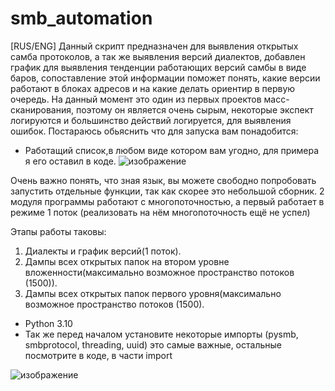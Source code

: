 # smb_automation
[RUS/ENG]
Данный скрипт предназначен для выявления открытых самба протоколов, а так же выявления версий диалектов, добавлен график для выявления тенденции работающих версий самбы в виде баров, сопоставление этой информации поможет понять, какие версии работают в блоках адресов и на какие делать ориентир в первую очередь. На данный момент это один из первых проектов масс-сканирования, поэтому  он является очень сырым, некоторые экспект логируются и большинство действий логируется, для выявления ошибок. 
Постараюсь обьяснить что для запуска вам понадобится:
- Работащий список,в любом виде котором вам угодно, для примера я его оставил в коде.
![изображение](https://user-images.githubusercontent.com/112577182/204134300-5fb1cb97-b4ff-44b8-8364-4f664d091d4e.png)

Очень важно понять, что зная язык, вы можете свободно попробовать запустить отдельные функции, так как скорее это небольшой сборник.
2 модуля программы работают с многопоточностью, а первый  работает в режиме 1 поток (реализовать на нём многопоточность ещё не успел)

Этапы работы таковы: 
1. Диалекты и график версий(1 поток). 
2. Дампы всех открытых папок на втором уровне вложенности(максимально возможное пространство потоков (1500)). 
3. Дампы всех открытых папок первого уровня(максимально возможное пространство потоков (1500).

- Python 3.10
- Так же перед началом установите некоторые импорты (pysmb, smbprotocol, threading, uuid) это самые важные, остальные посмотрите в коде, в части import

![изображение](https://user-images.githubusercontent.com/112577182/204134738-f93fea6f-5e18-4ec1-ac9b-27813fa666ce.png)
